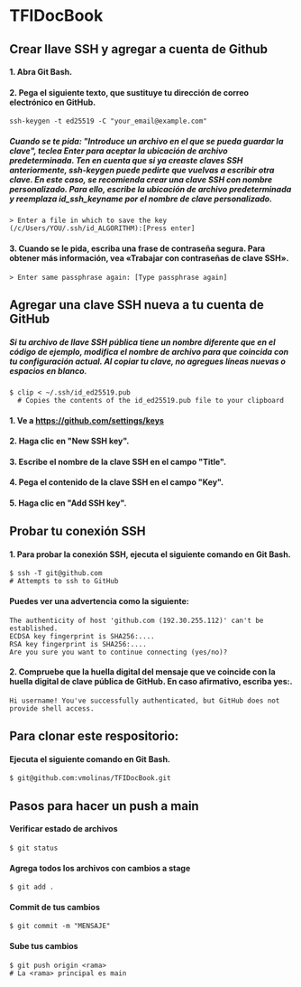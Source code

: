 # TFIDocBook
## Crear llave SSH y agregar a cuenta de Github
#### 1. Abra Git Bash.
#### 2. Pega el siguiente texto, que sustituye tu dirección de correo electrónico en GitHub.
```
ssh-keygen -t ed25519 -C "your_email@example.com"
```
##### Cuando se te pida: "Introduce un archivo en el que se pueda guardar la clave", teclea Enter para aceptar la ubicación de archivo predeterminada. Ten en cuenta que si ya creaste claves SSH anteriormente, ssh-keygen puede pedirte que vuelvas a escribir otra clave. En este caso, se recomienda crear una clave SSH con nombre personalizado. Para ello, escribe la ubicación de archivo predeterminada y reemplaza id_ssh_keyname por el nombre de clave personalizado.

```
> Enter a file in which to save the key (/c/Users/YOU/.ssh/id_ALGORITHM):[Press enter]
```
#### 3. Cuando se le pida, escriba una frase de contraseña segura. Para obtener más información, vea «Trabajar con contraseñas de clave SSH».
```> Enter passphrase (empty for no passphrase): [Type a passphrase]
> Enter same passphrase again: [Type passphrase again]
```


## Agregar una clave SSH nueva a tu cuenta de GitHub
##### Si tu archivo de llave SSH pública tiene un nombre diferente que en el código de ejemplo, modifica el nombre de archivo para que coincida con tu configuración actual. Al copiar tu clave, no agregues líneas nuevas o espacios en blanco.
```
$ clip < ~/.ssh/id_ed25519.pub
  # Copies the contents of the id_ed25519.pub file to your clipboard
```
#### 1. Ve a https://github.com/settings/keys
#### 2. Haga clic en "New SSH key".
#### 3. Escribe el nombre de la clave SSH en el campo "Title".
#### 4. Pega el contenido de la clave SSH en el campo "Key".
#### 5. Haga clic en "Add SSH key".

## Probar tu conexión SSH
#### 1. Para probar la conexión SSH, ejecuta el siguiente comando en Git Bash.
```
$ ssh -T git@github.com
# Attempts to ssh to GitHub
```
#### Puedes ver una advertencia como la siguiente:
```
The authenticity of host 'github.com (192.30.255.112)' can't be established.
ECDSA key fingerprint is SHA256:....
RSA key fingerprint is SHA256:....
Are you sure you want to continue connecting (yes/no)?
```
#### 2. Compruebe que la huella digital del mensaje que ve coincide con la huella digital de clave pública de GitHub. En caso afirmativo, escriba yes:.
```
Hi username! You've successfully authenticated, but GitHub does not provide shell access.
```

## Para clonar este respositorio:
#### Ejecuta el siguiente comando en Git Bash.
```
$ git@github.com:vmolinas/TFIDocBook.git
```

## Pasos para hacer un push a main
#### Verificar estado de archivos
```
$ git status
```
#### Agrega todos los archivos con cambios a stage
```
$ git add .
```
#### Commit de tus cambios
```
$ git commit -m "MENSAJE"
```
#### Sube tus cambios
```
$ git push origin <rama>
# La <rama> principal es main
```